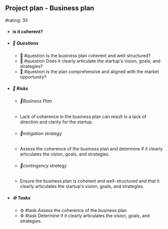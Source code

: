 ## Project plan - Business plan
#rating: 35
- #### is it coherent?
- ##### 💭 Questions
  - 💭 #question Is the business plan coherent and well-structured?
  - 💭 #question Does it clearly articulate the startup's vision, goals, and strategies?
  - 💭 #question Is the plan comprehensive and aligned with the market opportunity?
- ##### 🚨 Risks
  - ###### 🚨Business Plan
  - Lack of coherence in the business plan can result in a lack of direction and clarity for the startup.
  - ###### 🚨mitigation strategy
  - Assess the coherence of the business plan and determine if it clearly articulates the vision, goals, and strategies.
  - ###### 🚨contingency strategy
  - Ensure the business plan is coherent and well-structured and that it clearly articulates the startup's vision, goals, and strategies.
- ##### ⚙️ Tasks
  - ⚙️ #task Assess the coherence of the business plan
  - ⚙️ #task  Determine if it clearly articulates the vision, goals, and strategies.


